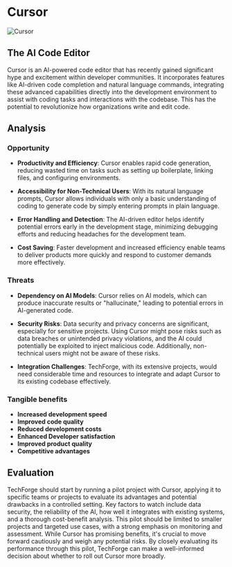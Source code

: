 # Cursor

![Cursor](https://snipboard.io/vBkIu9.jpg "Cursor")

## The AI Code Editor

Cursor is an AI-powered code editor that has recently gained significant hype and excitement within developer communities. It incorporates features like AI-driven code completion and natural language commands, integrating these advanced capabilities directly into the development environment to assist with coding tasks and interactions with the codebase. This has the potential to revolutionize how organizations write and edit code.

## Analysis

### Opportunity

- **Productivity and Efficiency**: Cursor enables rapid code generation, reducing wasted time on tasks such as setting up boilerplate, linking files, and configuring environments.
  
- **Accessibility for Non-Technical Users**: With its natural language prompts, Cursor allows individuals with only a basic understanding of coding to generate code by simply entering prompts in plain language.
  
- **Error Handling and Detection**: The AI-driven editor helps identify potential errors early in the development stage, minimizing debugging efforts and reducing headaches for the development team.
  
- **Cost Saving**: Faster development and increased efficiency enable teams to deliver products more quickly and respond to customer demands more effectively.

### Threats

- **Dependency on AI Models**: Cursor relies on AI models, which can produce inaccurate results or "hallucinate," leading to potential errors in AI-generated code.
  
- **Security Risks**: Data security and privacy concerns are significant, especially for sensitive projects. Using Cursor might pose risks such as data breaches or unintended privacy violations, and the AI could potentially be exploited to inject malicious code. Additionally, non-technical users might not be aware of these risks.
  
- **Integration Challenges**: TechForge, with its extensive projects, would need considerable time and resources to integrate and adapt Cursor to its existing codebase effectively.

### Tangible benefits
- **Increased development speed**
- **Improved code quality**
- **Reduced development costs**
- **Enhanced Developer satisfaction**
- **Improved product quality**
- **Competitive advantages**

## Evaluation
TechForge should start by running a pilot project with Cursor, applying it to specific teams or projects to evaluate its advantages and potential drawbacks in a controlled setting. Key factors to watch include data security, the reliability of the AI, how well it integrates with existing systems, and a thorough cost-benefit analysis. This pilot should be limited to smaller projects and targeted use cases, with a strong emphasis on monitoring and assessment. While Cursor has promising benefits, it's crucial to move forward cautiously and weigh any potential risks. By closely evaluating its performance through this pilot, TechForge can make a well-informed decision about whether to roll out Cursor more broadly.


